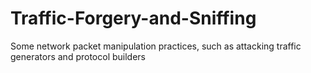 # Traffic-Forgery-and-Sniffing

Some network packet manipulation practices, such as attacking traffic generators and protocol builders
